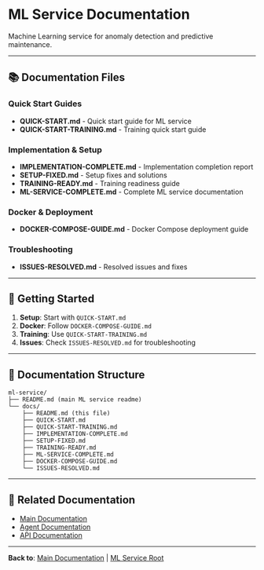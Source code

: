 # ML Service Documentation

Machine Learning service for anomaly detection and predictive maintenance.

---

## 📚 Documentation Files

### Quick Start Guides
- **QUICK-START.md** - Quick start guide for ML service
- **QUICK-START-TRAINING.md** - Training quick start guide

### Implementation & Setup
- **IMPLEMENTATION-COMPLETE.md** - Implementation completion report
- **SETUP-FIXED.md** - Setup fixes and solutions
- **TRAINING-READY.md** - Training readiness guide
- **ML-SERVICE-COMPLETE.md** - Complete ML service documentation

### Docker & Deployment
- **DOCKER-COMPOSE-GUIDE.md** - Docker Compose deployment guide

### Troubleshooting
- **ISSUES-RESOLVED.md** - Resolved issues and fixes

---

## 🚀 Getting Started

1. **Setup**: Start with `QUICK-START.md`
2. **Docker**: Follow `DOCKER-COMPOSE-GUIDE.md`
3. **Training**: Use `QUICK-START-TRAINING.md`
4. **Issues**: Check `ISSUES-RESOLVED.md` for troubleshooting

---

## 📖 Documentation Structure

```
ml-service/
├── README.md (main ML service readme)
└── docs/
    ├── README.md (this file)
    ├── QUICK-START.md
    ├── QUICK-START-TRAINING.md
    ├── IMPLEMENTATION-COMPLETE.md
    ├── SETUP-FIXED.md
    ├── TRAINING-READY.md
    ├── ML-SERVICE-COMPLETE.md
    ├── DOCKER-COMPOSE-GUIDE.md
    └── ISSUES-RESOLVED.md
```

---

## 🔗 Related Documentation

- [Main Documentation](../../docs/README.md)
- [Agent Documentation](../../agent/docs/)
- [API Documentation](../../api/)

---

**Back to**: [Main Documentation](../../docs/README.md) | [ML Service Root](../)
